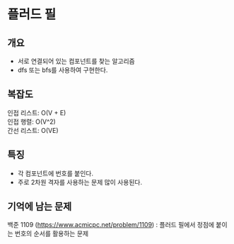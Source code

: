 
# 플러드 필

## 개요
* 서로 연결되어 있는 컴포넌트를 찾는 알고리즘
* dfs 또는 bfs를 사용하여 구현한다.

## 복잡도
인접 리스트: O(V + E)  
인접 행렬: O(V^2)  
간선 리스트: O(VE)  

## 특징
* 각 컴포넌트에 번호를 붙인다.
* 주로 2차원 격자를 사용하는 문제 많이 사용된다.

## 기억에 남는 문제
백준 1109 (https://www.acmicpc.net/problem/1109) : 플러드 필에서 정점에 붙이는 번호의 순서를 활용하는 문제
